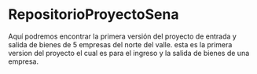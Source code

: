 # RepositorioProyectoSena
Aquí podremos encontrar la primera versión del proyecto de entrada y salida de bienes de 5 empresas del norte del valle. 
esta es la primera version del proyecto  el cual es para el ingreso y la salida de bienes de una empresa.
